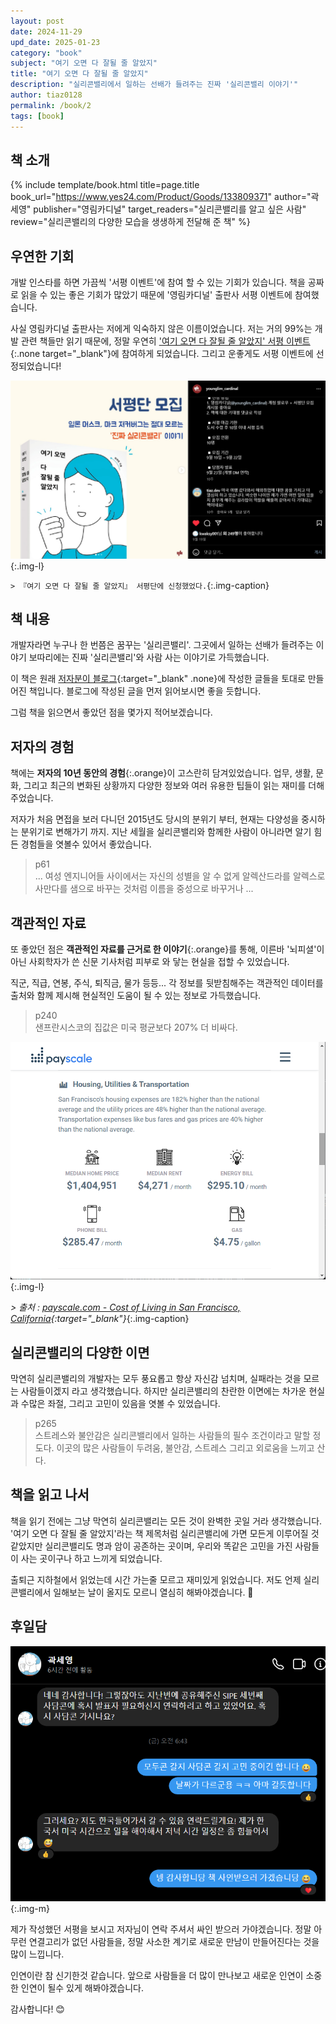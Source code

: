 ```yaml
---
layout: post
date: 2024-11-29
upd_date: 2025-01-23
category: "book"
subject: "여기 오면 다 잘될 줄 알았지"
title: "여기 오면 다 잘될 줄 알았지"
description: "실리콘밸리에서 일하는 선배가 들려주는 진짜 '실리콘밸리 이야기'"
author: tiaz0128
permalink: /book/2
tags: [book]
---
```


## 책 소개

{% include template/book.html
    title=page.title
    book_url="https://www.yes24.com/Product/Goods/133809371"
    author="곽세영"
    publisher="영림카디널"
    target_readers="실리콘밸리를 알고 싶은 사람"
    review="실리콘밸리의 다양한 모습을 생생하게 전달해 준 책"
%}

## 우연한 기회

개발 인스타를 하면 가끔씩 '서평 이벤트'에 참여 할 수 있는 기회가 있습니다. 책을 공짜로 읽을 수 있는 좋은 기회가 많았기 때문에 '영림카디널' 출판사 서평 이벤트에 참여했습니다.

사실 영림카디널 출판사는 저에게 익숙하지 않은 이름이었습니다. 저는 거의 99%는 개발 관련 책들만 읽기 때문에, 정말 우연히 ['여기 오면 다 잘될 줄 알았지' 서평 이벤트](https://www.instagram.com/p/DAF0X2iThn0/?utm_source=ig_web_copy_link&igsh=MzRlODBiNWFlZA==){:.none target="_blank"}에 참여하게 되었습니다. 그리고 운좋게도 서평 이벤트에 선정되었습니다!

![서평 이벤트 모집 글](/assets/img/content/book/002/001.png){:.img-l}

`> 『여기 오면 다 잘될 줄 알았지』 서평단에 신청했었다.`{:.img-caption}

## 책 내용

개발자라면 누구나 한 번쯤은 꿈꾸는 '실리콘밸리'. 그곳에서 일하는 선배가 들려주는 이야기 보따리에는 진짜 '실리콘밸리'와 사람 사는 이야기로 가득했습니다.

이 책은 원래 [저자분이 블로그](https://brunch.co.kr/@backend-dev/114){:target="_blank" .none}에 작성한 글들을 토대로 만들어진 책입니다. 블로그에 작성된 글을 먼저 읽어보시면 좋을 듯합니다.

그럼 책을 읽으면서 좋았던 점을 몇가지 적어보겠습니다.

## 저자의 경험

책에는 **저자의 10년 동안의 경험**{:.orange}이 고스란히 담겨있었습니다. 업무, 생활, 문화, 그리고 최근의 변화된 상황까지 다양한 정보와 여러 유용한 팁들이 읽는 재미를 더해 주었습니다.

저자가 처음 면접을 보러 다니던 2015년도 당시의 분위기 부터, 현재는 다양성을 중시하는 분위기로 변해가기 까지. 지난 세월을 실리콘밸리와 함께한 사람이 아니라면 알기 힘든 경험들을 엿볼수 있어서 좋았습니다.

> p61 \
> ... 여성 엔지니어들 사이에서는 자신의 성별을 알 수 없게 알렉산드라를 알렉스로 사만다를 샘으로 바꾸는 것처럼 이름을 중성으로 바꾸거나 ...

## 객관적인 자료

또 좋았던 점은 **객관적인 자료를 근거로 한 이야기**{:.orange}를 통해, 이른바 '뇌피셜'이 아닌 사회학자가 쓴 신문 기사처럼 피부로 와 닿는 현실을 접할 수 있었습니다.

직군, 직급, 연봉, 주식, 퇴직금, 물가 등등... 각 정보를 뒷받침해주는 객관적인 데이터를 출처와 함께 제시해 현실적인 도움이 될 수 있는 정보로 가득했습니다.

> p240 \
> 샌프란시스코의 집값은 미국 평균보다 207% 더 비싸다.

![객관적인 자료들](/assets/img/content/book/002/004.png){:.img-l}

*> 출처 : [payscale.com - Cost of Living in San Francisco, California](https://www.payscale.com/cost-of-living-calculator/California-San-Francisco){:target="_blank"}*{:.img-caption}

## 실리콘밸리의 다양한 이면

막연히 실리콘밸리의 개발자는 모두 풍요롭고 항상 자신감 넘치며, 실패라는 것을 모르는 사람들이겠지 라고 생각했습니다. 하지만 실리콘밸리의 찬란한 이면에는 차가운 현실과 수많은 좌절, 그리고 고민이 있음을 엿볼 수 있었습니다.

> p265 \
> 스트레스와 불안감은 실리콘밸리에서 일하는 사람들의 필수 조건이라고 말할 정도다. 이곳의 많은 사람들이 두려움, 불안감, 스트레스 그리고 외로움을 느끼고 산다.

## 책을 읽고 나서

책을 읽기 전에는 그냥 막연히 실리콘밸리는 모든 것이 완벽한 곳일 거라 생각했습니다. '여기 오면 다 잘될 줄 알았지'라는 책 제목처럼 실리콘밸리에 가면 모든게 이루어질 것 같았지만 실리콘밸리도 명과 암이 공존하는 곳이며, 우리와 똑같은 고민을 가진 사람들이 사는 곳이구나 하고 느끼게 되었습니다.

출퇴근 지하철에서 읽었는데 시간 가는줄 모르고 재미있게 읽었습니다. 저도 언제 실리콘밸리에서 일해보는 날이 올지도 모르니 열심히 해봐야겠습니다. 🤣

## 후일담

![저자님과 만나 볼수 있을까?](/assets/img/content/book/002/005.png){:.img-m}

제가 작성했던 서평을 보시고 저자님이 연락 주셔서 싸인 받으러 가야겠습니다. 정말 아무런 연결고리가 없던 사람들을, 정말 사소한 계기로 새로운 만남이 만들어진다는 것을 많이 느낍니다.

인연이란 참 신기한것 같습니다. 앞으로 사람들을 더 많이 만나보고 새로운 인연이 소중한 인연이 될수 있게 해봐야겠습니다.

감사합니다! 😊
